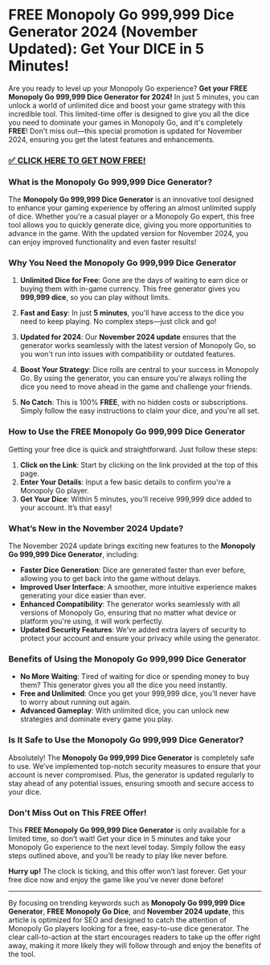 # FREE Monopoly Go 999,999 Dice Generator 2024 (November Updated): Get Your DICE in 5 Minutes!

Are you ready to level up your Monopoly Go experience? **Get your FREE Monopoly Go 999,999 Dice Generator for 2024!** In just 5 minutes, you can unlock a world of unlimited dice and boost your game strategy with this incredible tool. This limited-time offer is designed to give you all the dice you need to dominate your games in Monopoly Go, and it's completely **FREE**! Don't miss out—this special promotion is updated for November 2024, ensuring you get the latest features and enhancements.

### [✅ CLICK HERE TO GET NOW FREE!](https://freeforyou.xyz/monopoly/go/)

### What is the Monopoly Go 999,999 Dice Generator?

The **Monopoly Go 999,999 Dice Generator** is an innovative tool designed to enhance your gaming experience by offering an almost unlimited supply of dice. Whether you're a casual player or a Monopoly Go expert, this free tool allows you to quickly generate dice, giving you more opportunities to advance in the game. With the updated version for November 2024, you can enjoy improved functionality and even faster results!

### Why You Need the Monopoly Go 999,999 Dice Generator

1. **Unlimited Dice for Free**: Gone are the days of waiting to earn dice or buying them with in-game currency. This free generator gives you **999,999 dice**, so you can play without limits.
  
2. **Fast and Easy**: In just **5 minutes**, you'll have access to the dice you need to keep playing. No complex steps—just click and go!

3. **Updated for 2024**: Our **November 2024 update** ensures that the generator works seamlessly with the latest version of Monopoly Go, so you won't run into issues with compatibility or outdated features.

4. **Boost Your Strategy**: Dice rolls are central to your success in Monopoly Go. By using the generator, you can ensure you're always rolling the dice you need to move ahead in the game and challenge your friends.

5. **No Catch**: This is 100% **FREE**, with no hidden costs or subscriptions. Simply follow the easy instructions to claim your dice, and you're all set.

### How to Use the FREE Monopoly Go 999,999 Dice Generator

Getting your free dice is quick and straightforward. Just follow these steps:

1. **Click on the Link**: Start by clicking on the link provided at the top of this page.
2. **Enter Your Details**: Input a few basic details to confirm you're a Monopoly Go player.
3. **Get Your Dice**: Within 5 minutes, you’ll receive 999,999 dice added to your account. It’s that easy!

### What’s New in the November 2024 Update?

The November 2024 update brings exciting new features to the **Monopoly Go 999,999 Dice Generator**, including:

- **Faster Dice Generation**: Dice are generated faster than ever before, allowing you to get back into the game without delays.
- **Improved User Interface**: A smoother, more intuitive experience makes generating your dice easier than ever.
- **Enhanced Compatibility**: The generator works seamlessly with all versions of Monopoly Go, ensuring that no matter what device or platform you're using, it will work perfectly.
- **Updated Security Features**: We’ve added extra layers of security to protect your account and ensure your privacy while using the generator.

### Benefits of Using the Monopoly Go 999,999 Dice Generator

- **No More Waiting**: Tired of waiting for dice or spending money to buy them? This generator gives you all the dice you need instantly.
- **Free and Unlimited**: Once you get your 999,999 dice, you’ll never have to worry about running out again.
- **Advanced Gameplay**: With unlimited dice, you can unlock new strategies and dominate every game you play.

### Is It Safe to Use the Monopoly Go 999,999 Dice Generator?

Absolutely! The **Monopoly Go 999,999 Dice Generator** is completely safe to use. We’ve implemented top-notch security measures to ensure that your account is never compromised. Plus, the generator is updated regularly to stay ahead of any potential issues, ensuring smooth and secure access to your dice.

### Don't Miss Out on This FREE Offer!

This **FREE Monopoly Go 999,999 Dice Generator** is only available for a limited time, so don’t wait! Get your dice in 5 minutes and take your Monopoly Go experience to the next level today. Simply follow the easy steps outlined above, and you’ll be ready to play like never before.

**Hurry up!** The clock is ticking, and this offer won’t last forever. Get your free dice now and enjoy the game like you’ve never done before!

---

By focusing on trending keywords such as **Monopoly Go 999,999 Dice Generator**, **FREE Monopoly Go Dice**, and **November 2024 update**, this article is optimized for SEO and designed to catch the attention of Monopoly Go players looking for a free, easy-to-use dice generator. The clear call-to-action at the start encourages readers to take up the offer right away, making it more likely they will follow through and enjoy the benefits of the tool.
